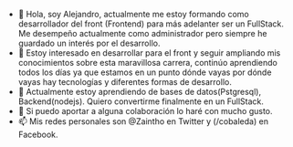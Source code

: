 - 👋 Hola, soy Alejandro, actualmente me estoy formando como desarrollador del front (Frontend) para más adelanter ser un FullStack. Me desempeño actualmente como administrador pero siempre he guardado un interés por el desarrollo.
- 👀 Estoy interesado en desarrollar para el front y seguir ampliando mis conocimientos sobre esta maravillosa carrera, continúo aprendiendo todos los días ya que estamos en un punto dónde vayas por dónde vayas hay tecnologías y diferentes formas de desarrollo.
- 🌱 Actualmente estoy aprendiendo de bases de datos(Pstgresql), Backend(nodejs). Quiero convertirme finalmente en un FullStack.
- 💞️ Si puedo aportar a alguna colaboración lo haré con mucho gusto.
- 📫 Mis redes personales son @Zaintho en Twitter y (/cobaleda) en Facebook.

<!---
Zaintho/Zaintho is a ✨ special ✨ repository because its `README.md` (this file) appears on your GitHub profile.
You can click the Preview link to take a look at your changes.
--->
